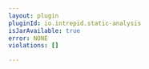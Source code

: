 ```yaml
---
layout: plugin
pluginId: io.intrepid.static-analysis
isJarAvailable: true
error: NONE
violations: []

---
```

